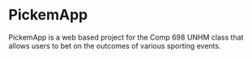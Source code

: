 # PickemApp
PickemApp is a web based project for the Comp 698 UNHM class that allows users to bet on the outcomes of various sporting events. 
